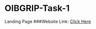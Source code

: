 # OIBGRIP-Task-1
Landing Page
###Website Link: [Click Here](https://harshavardhan2810.github.io/OIBGRIP-Task-1/)
